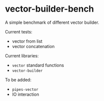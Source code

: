 # vector-builder-bench

A simple benchmark of different vector builder.

Current tests:

- vector from list
- vector concatenation

Current libraries:

- `vector` standard functions
- `vector-builder`

To be added:

- `pipes-vector`
- IO interaction
